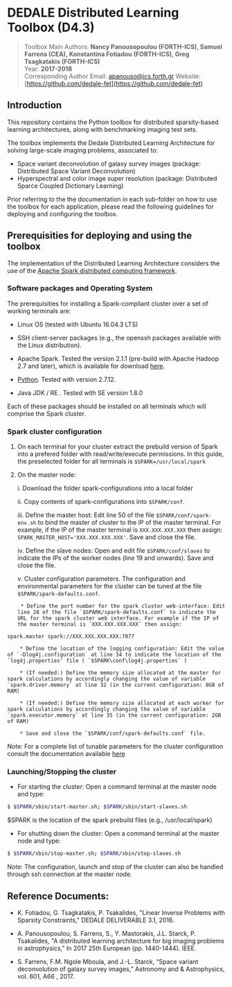 # DEDALE Distributed Learning Toolbox (D4.3)

> Toolbox Main Authors: **Nancy Panousopoulou (FORTH-ICS), Samuel Farrens (CEA), Konstantina Fotiadou (FORTH-ICS), Greg Tsagkatakis (FORTH-ICS)**  
> Year: **2017-2018**   
> Corresponding Author Email: [apanouso@ics.forth.gr](mailto:apanouso@ics.forth.gr)
> Website: [https://github.com/dedale-fet](https://github.com/dedale-fet)  


## Introduction

This repository contains the Python toolbox for distributed sparsity-based learning architectures, along with benchmarking imaging test sets.


The toolbox implements the Dedale Distributed Learning Architecture for solving large-scale imaging problems, associated to:

* Space variant deconvolution of galaxy survey images (package: Distributed Space Variant Deconvolution)
* Hyperspectral and color image super resolution  (package: Distributed Sparce Coupled Dictionary Learning)

Prior referring to the the documentation in each sub-folder on how to use the toolbox for each application, please read the following guidelines for deploying and configuring the toolbox.


## Prerequisities for deploying and using the toolbox

The implementation of the Distributed Learning Architecture considers the use of the [Apache Spark distributed computing framework](https://spark.apache.org/).

### Software packages and Operating System

The prerequisities for installing a Spark-compliant cluster over a set of working terminals are:

* Linux OS (tested with Ubuntu 16.04.3 LTS) 

* SSH client-server packages (e.g., the openssh packages available with the Linux distribution).

* Apache Spark. Tested the version 2.1.1 (pre-build with Apache Hadoop 2.7 and later), which is available for download [here](https://spark.apache.org/downloads.html).

* [Python](https://www.python.org/). Tested with version 2.7.12.

* Java JDK / RE . Tested with SE version 1.8.0


Each of these packages should be installed on all terminals which will comprise the Spark cluster. 

### Spark cluster configuration


1. On each terminal for your cluster extract the prebuild version of Spark into a prefered folder with read/write/execute permissions. In this guide, the preselected folder for all terminals is `$SPARK=/usr/local/spark`

2. On the master node:

	i. Download the folder spark-configurations into a local folder

	ii. Copy contents of spark-configurations into `$SPARK/conf`.

	iii. Define the master host: Edit line 50 of the file `$SPARK/conf/spark-env.sh` to bind the master of cluster to the IP of the master terminal. For example, if the IP of the master terminal is `XXX.XXX.XXX.XXX` then assign:
`SPARK_MASTER_HOST='XXX.XXX.XXX.XXX'`. Save and close the file.

	iv. Define the slave nodes: Open and edit file `$SPARK/conf/slaves` to indicate the IPs of the worker nodes (line 19 and onwards). Save and close the file.

	v. Cluster configuration parameters. The configuration and environmental parameters for the cluster can be tuned at the file `$SPARK/spark-defaults.conf`.

		* Define the port number for the spark cluster web-interface: Edit line 28 of the file `$SPARK/spark-defaults.conf` to indicate the URL for the spark cluster web interface. For example if the IP of the master terminal is `XXX.XXX.XXX.XXX` then assign:

`spark.master spark://XXX.XXX.XXX.XXX:7077` 

		* Define the location of the logging configuration: Edit the value of `-Dlog4j.configuration` at line 34 to indicate the location of the `log4j.properties' file ( `$SPARK\conf\log4j.properties` )

		* (If needed:) Define the memory size allocated at the master for spark calculations by accordingly changing the value of variable `spark.driver.memory` at line 32 (in the current configuration: 8GB of RAM) 

		* (If needed:) Define the memory size allocated at each worker for spark calculations by accordingly changing the value of variable `spark.executor.memory` at line 35 (in the current configuration: 2GB of RAM) 

		* Save and close the `$SPARK/conf/spark-defaults.conf` file. 

Note: For a complete list of tunable parameters for the cluster configuration consult the documentation available [here](https://spark.apache.org/docs/2.1.1/configuration.html)



### Launching/Stopping the cluster

* For starting the cluster: Open a command terminal at the master node and type:

```bash
$ $SPARK/sbin/start-master.sh; $SPARK/sbin/start-slaves.sh 
```
$SPARK is the location of the spark prebuild files (e.g., /usr/local/spark)

* For shutting down the cluster: Open a command terminal at the master node and type:

```bash
$ $SPARK/sbin/stop-master.sh; $SPARK/sbin/stop-slaves.sh 
```

Note: The configuration, launch and stop of the cluster can also be handled through ssh connection at the master node. 



## Reference Documents: 

* K.  Fotiadou, G. Tsagkatakis, P. Tsakalides, "Linear Inverse Problems with Sparsity Constraints," DEDALE DELIVERABLE 3.1, 2016.  

* A. Panousopoulou, S. Farrens, S., Y. Mastorakis, J.L. Starck, P. Tsakalides, "A distributed learning architecture for big imaging problems in astrophysics," In 2017 25th European (pp. 1440-1444). IEEE.

* S.  Farrens,  F.M.  Ngole  Mboula,  and  J.-L.  Starck,  “Space variant deconvolution of galaxy survey images,”  Astronomy and 
& Astrophysics, vol. 601, A66 , 2017.
